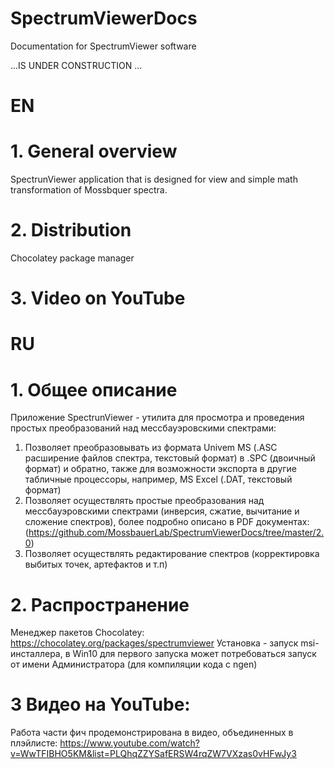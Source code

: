 # SpectrumViewerDocs
Documentation for SpectrumViewer software

...IS UNDER CONSTRUCTION ...

# EN
# 1. General overview
SpectrunViewer application that is designed for view and simple math transformation of Mossbquer spectra.

# 2. Distribution
  Chocolatey package manager
  
# 3. Video on YouTube

# RU
# 1. Общее описание
  Приложение SpectrunViewer - утилита для просмотра и проведения простых преобразований над мессбауэровскими спектрами:
  1. Позволяет преобразовывать из формата Univem MS (.ASC расширение файлов спектра, текстовый формат) в .SPC (двоичный формат) и обратно,   также для возможности экспорта в другие табличные процессоры, например, MS Excel (.DAT, текстовый формат)
  2. Позволяет осуществлять простые преобразования над мессбауэровскими спектрами (инверсия, сжатие, вычитание и сложение спектров), более  подробно описано в PDF документах: (https://github.com/MossbauerLab/SpectrumViewerDocs/tree/master/2.0)
  3. Позволяет осуществлять редактирование спектров (корректировка выбитых точек, артефактов и т.п)

# 2. Распространение
  Менеджер пакетов Chocolatey:
  https://chocolatey.org/packages/spectrumviewer
  Установка - запуск msi-инсталлера, в Win10 для первого запуска может потребоваться запуск от имени Администратора (для компиляции кода с ngen)
  
# 3 Видео на YouTube:
  Работа части фич продемонстрирована в видео, объединенных в плэйлисте:
  https://www.youtube.com/watch?v=WwTFIBHO5KM&list=PLQhqZZYSafERSW4rqZW7VXzas0vHFwJy3
